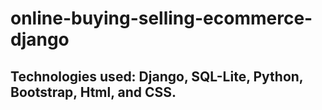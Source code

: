 # online-buying-selling-ecommerce-django
## Technologies used: Django, SQL-Lite, Python, Bootstrap, Html, and CSS.
